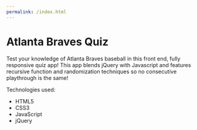 ```yaml
---
permalink: /index.html
---
```


# Atlanta Braves Quiz

Test your knowledge of Atlanta Braves baseball in this front end, fully responsive quiz app!  This app blends jQuery with Javascript and features recursive function and randomization techniques so no consecutive playthrough is the same!


Technologies used:
* HTML5
* CSS3
* JavaScript
* jQuery

